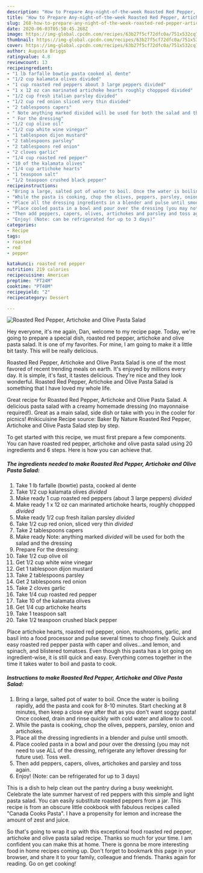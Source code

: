 ```yaml
---
description: "How to Prepare Any-night-of-the-week Roasted Red Pepper, Artichoke and Olive Pasta Salad"
title: "How to Prepare Any-night-of-the-week Roasted Red Pepper, Artichoke and Olive Pasta Salad"
slug: 268-how-to-prepare-any-night-of-the-week-roasted-red-pepper-artichoke-and-olive-pasta-salad
date: 2020-06-03T05:50:45.268Z
image: https://img-global.cpcdn.com/recipes/63b27f5cf72dfc0a/751x532cq70/roasted-red-pepper-artichoke-and-olive-pasta-salad-recipe-main-photo.jpg
thumbnail: https://img-global.cpcdn.com/recipes/63b27f5cf72dfc0a/751x532cq70/roasted-red-pepper-artichoke-and-olive-pasta-salad-recipe-main-photo.jpg
cover: https://img-global.cpcdn.com/recipes/63b27f5cf72dfc0a/751x532cq70/roasted-red-pepper-artichoke-and-olive-pasta-salad-recipe-main-photo.jpg
author: Augusta Briggs
ratingvalue: 4.8
reviewcount: 13
recipeingredient:
- "1 lb farfalle bowtie pasta cooked al dente"
- "1/2 cup kalamata olives divided"
- "1 cup roasted red peppers about 3 large peppers divided"
- "1 x 12 oz can marinated artichoke hearts roughly choppped divided"
- "1/2 cup fresh italian parsley divided"
- "1/2 cup red onion sliced very thin divided"
- "2 tablespoons capers"
- " Note anything marked divided will be used for both the salad and the dressing"
- " For the dressing"
- "1/2 cup olive oil"
- "1/2 cup white wine vinegar"
- "1 tablespoon dijon mustard"
- "2 tablespoons parsley"
- "2 tablespoons red onion"
- "2 cloves garlic"
- "1/4 cup roasted red pepper"
- "10 of the kalamata olives"
- "1/4 cup artichoke hearts"
- "1 teaspoon salt"
- "1/2 teaspoon crushed black pepper"
recipeinstructions:
- "Bring a large, salted pot of water to boil. Once the water is boiling rapidly, add the pasta and cook for 8-10 minutes. Start checking at 8 minutes, then keep a close eye after that as you don&#39;t want soggy pasta! Once cooked, drain and rinse quickly with cold water and allow to cool."
- "While the pasta is cooking, chop the olives, peppers, parsley, onion and artichokes."
- "Place all the dressing ingredients in a blender and pulse until smooth."
- "Place cooled pasta in a bowl and pour over the dressing (you may not need to use ALL of the dressing, refrigerate any leftover dressing for future use). Toss well."
- "Then add peppers, capers, olives, artichokes and parsley and toss again."
- "Enjoy! (Note: can be refrigerated for up to 3 days)"
categories:
- Recipe
tags:
- roasted
- red
- pepper

katakunci: roasted red pepper 
nutrition: 219 calories
recipecuisine: American
preptime: "PT24M"
cooktime: "PT40M"
recipeyield: "2"
recipecategory: Dessert

---
```



![Roasted Red Pepper, Artichoke and Olive Pasta Salad](https://img-global.cpcdn.com/recipes/63b27f5cf72dfc0a/751x532cq70/roasted-red-pepper-artichoke-and-olive-pasta-salad-recipe-main-photo.jpg)

Hey everyone, it's me again, Dan, welcome to my recipe page. Today, we're going to prepare a special dish, roasted red pepper, artichoke and olive pasta salad. It is one of my favorites. For mine, I am going to make it a little bit tasty. This will be really delicious.

Roasted Red Pepper, Artichoke and Olive Pasta Salad is one of the most favored of recent trending meals on earth. It's enjoyed by millions every day. It is simple, it's fast, it tastes delicious. They're nice and they look wonderful. Roasted Red Pepper, Artichoke and Olive Pasta Salad is something that I have loved my whole life.

Great recipe for Roasted Red Pepper, Artichoke and Olive Pasta Salad. A delicious pasta salad with a creamy homemade dressing (no mayonnaise required!). Great as a main salad, side dish or take with you in the cooler for picnics! #nikicuisine Recipe source: Baker By Nature Roasted Red Pepper, Artichoke and Olive Pasta Salad step by step.


To get started with this recipe, we must first prepare a few components. You can have roasted red pepper, artichoke and olive pasta salad using 20 ingredients and 6 steps. Here is how you can achieve that.

<!--inarticleads1-->

##### The ingredients needed to make Roasted Red Pepper, Artichoke and Olive Pasta Salad:

1. Take 1 lb farfalle (bowtie) pasta, cooked al dente
1. Take 1/2 cup kalamata olives *divided*
1. Make ready 1 cup roasted red peppers (about 3 large peppers) *divided*
1. Make ready 1 x 12 oz can marinated artichoke hearts, roughly choppped *divided*
1. Make ready 1/2 cup fresh italian parsley *divided*
1. Take 1/2 cup red onion, sliced very thin *divided*
1. Take 2 tablespoons capers
1. Make ready  Note: anything marked *divided* will be used for both the salad and the dressing
1. Prepare  For the dressing:
1. Take 1/2 cup olive oil
1. Get 1/2 cup white wine vinegar
1. Get 1 tablespoon dijon mustard
1. Take 2 tablespoons parsley
1. Get 2 tablespoons red onion
1. Take 2 cloves garlic
1. Take 1/4 cup roasted red pepper
1. Take 10 of the kalamata olives
1. Get 1/4 cup artichoke hearts
1. Take 1 teaspoon salt
1. Take 1/2 teaspoon crushed black pepper


Place artichoke hearts, roasted red pepper, onion, mushrooms, garlic, and basil into a food processor and pulse several times to chop finely. Quick and easy roasted red pepper pasta with caper and olives…and lemon, and spinach, and blistered tomatoes. Even though this pasta has a lot going on ingredient-wise, it is still quick and easy. Everything comes together in the time it takes water to boil and pasta to cook. 

<!--inarticleads2-->

##### Instructions to make Roasted Red Pepper, Artichoke and Olive Pasta Salad:

1. Bring a large, salted pot of water to boil. Once the water is boiling rapidly, add the pasta and cook for 8-10 minutes. Start checking at 8 minutes, then keep a close eye after that as you don&#39;t want soggy pasta! Once cooked, drain and rinse quickly with cold water and allow to cool.
1. While the pasta is cooking, chop the olives, peppers, parsley, onion and artichokes.
1. Place all the dressing ingredients in a blender and pulse until smooth.
1. Place cooled pasta in a bowl and pour over the dressing (you may not need to use ALL of the dressing, refrigerate any leftover dressing for future use). Toss well.
1. Then add peppers, capers, olives, artichokes and parsley and toss again.
1. Enjoy! (Note: can be refrigerated for up to 3 days)


This is a dish to help clean out the pantry during a busy weeknight. Celebrate the late summer harvest of red peppers with this simple and light pasta salad. You can easily substitute roasted peppers from a jar. This recipe is from an obscure little cookbook with fabulous recipes called &#34;Canada Cooks Pasta&#34;. I have a propensity for lemon and increase the amount of zest and juice. 

So that's going to wrap it up with this exceptional food roasted red pepper, artichoke and olive pasta salad recipe. Thanks so much for your time. I am confident you can make this at home. There is gonna be more interesting food in home recipes coming up. Don't forget to bookmark this page in your browser, and share it to your family, colleague and friends. Thanks again for reading. Go on get cooking!

